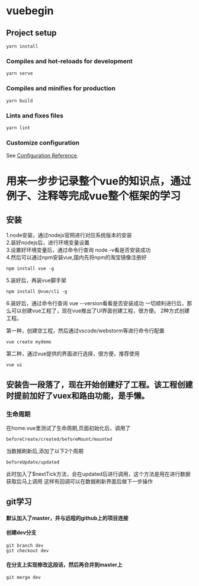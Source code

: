 # vuebegin

## Project setup
```
yarn install
```

### Compiles and hot-reloads for development
```
yarn serve
```

### Compiles and minifies for production
```
yarn build
```

### Lints and fixes files
```
yarn lint
```

### Customize configuration
See [Configuration Reference](https://cli.vuejs.org/config/).

# 用来一步步记录整个vue的知识点，通过例子、注释等完成vue整个框架的学习

## 安装
1.node安装，通过nodejs官网进行对应系统版本的安装  
2.装好nodejs后，进行环境变量设置  
3.设置好环境变量后，通过命令行查询 node -v看是否安装成功  
4.然后可以通过npm安装vue,国内先将npm的淘宝镜像注册好    
   
```
npm install vue -g
``` 
      
5.装好后，再装vue脚手架   
   
```
npm install @vue/cli -g
```
   
6.装好后，通过命令行查询 vue --version看看是否安装成功
一切顺利进行后，那么可以创建vue工程了，现在vue推出了UI界面创建工程，很方便。
2种方式创建工程。

第一种，创建空工程，然后通过vscode/webstorm等进行命令行配置
```
vue create mydemo
```
第二种，通过vue提供的界面进行选择，很方便，推荐使用
```
vue ui
```

## 安装告一段落了，现在开始创建好了工程。该工程创建时提前加好了vuex和路由功能，是手懒。
### 生命周期
在home.vue里测试了生命周期,页面初始化后，调用了
```
beforeCreate/created/beforeMount/mounted
```
当数据刷新后,添加了以下2个周期
```
beforeUpdate/updated
```
此时加入了$nextTick方法，会在updated后进行调用，这个方法是用在进行数据获取后马上调用
这样有回调可以在数据刷新界面后做下一步操作

## git学习
#### 默认加入了master，并与远程的github上的项目连接
#### 创建dev分支
```
git branch dev
git checkout dev
```

#### 在分支上实现修改这段话，然后再合并到master上
```
git merge dev
```





